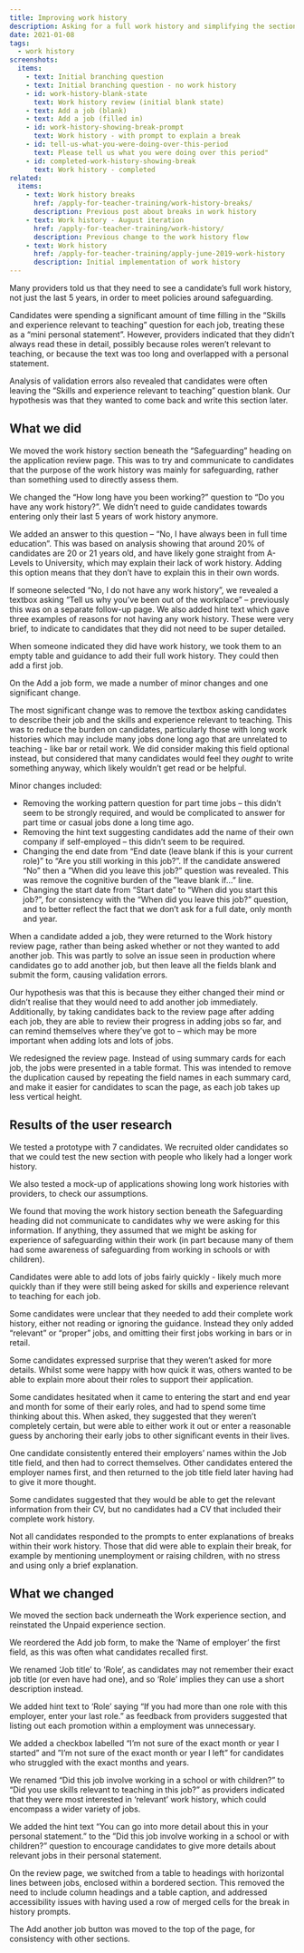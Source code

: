 ```yaml
---
title: Improving work history
description: Asking for a full work history and simplifying the section by removing skills and experience
date: 2021-01-08
tags:
  - work history
screenshots:
  items:
    - text: Initial branching question
    - text: Initial branching question - no work history
    - id: work-history-blank-state
      text: Work history review (initial blank state)
    - text: Add a job (blank)
    - text: Add a job (filled in)
    - id: work-history-showing-break-prompt
      text: Work history - with prompt to explain a break
    - id: tell-us-what-you-were-doing-over-this-period
      text: Please tell us what you were doing over this period"
    - id: completed-work-history-showing-break
      text: Work history - completed
related:
  items:
    - text: Work history breaks
      href: /apply-for-teacher-training/work-history-breaks/
      description: Previous post about breaks in work history
    - text: Work history - August iteration
      href: /apply-for-teacher-training/work-history/
      description: Previous change to the work history flow
    - text: Work history
      href: /apply-for-teacher-training/apply-june-2019-work-history
      description: Initial implementation of work history
---
```


Many providers told us that they need to see a candidate’s full work history, not just the last 5 years, in order to meet policies around safeguarding.

Candidates were spending a significant amount of time filling in the “Skills and experience relevant to teaching” question for each job, treating these as a “mini personal statement”. However, providers indicated that they didn’t always read these in detail, possibly because roles weren’t relevant to teaching, or because the text was too long and overlapped with a personal statement.

Analysis of validation errors also revealed that candidates were often leaving the “Skills and experience relevant to teaching” question blank. Our hypothesis was that they wanted to come back and write this section later.

## What we did

We moved the work history section beneath the “Safeguarding” heading on the application review page. This was to try and communicate to candidates that the purpose of the work history was mainly for safeguarding, rather than something used to directly assess them.

We changed the “How long have you been working?” question to “Do you have any work history?”. We didn’t need to guide candidates towards entering only their last 5 years of work history anymore.

We added an answer to this question – “No, I have always been in full time education”. This was based on analysis showing that around 20% of candidates are 20 or 21 years old, and have likely gone straight from A-Levels to University, which may explain their lack of work history. Adding this option means that they don’t have to explain this in their own words.

If someone selected “No, I do not have any work history”, we revealed a textbox asking “Tell us why you’ve been out of the workplace” – previously this was on a separate follow-up page. We also added hint text which gave three examples of reasons for not having any work history. These were very brief, to indicate to candidates that they did not need to be super detailed.

When someone indicated they did have work history, we took them to an empty table and guidance to add their full work history. They could then add a first job.

On the Add a job form, we made a number of minor changes and one significant change.

The most significant change was to remove the textbox asking candidates to describe their job and the skills and experience relevant to teaching. This was to reduce the burden on candidates, particularly those with long work histories which may include many jobs done long ago that are unrelated to teaching - like bar or retail work. We did consider making this field optional instead, but considered that many candidates would feel they _ought_ to write something anyway, which likely wouldn’t get read or be helpful.

Minor changes included:

* Removing the working pattern question for part time jobs – this didn’t seem to be strongly required, and would be complicated to answer for part time or casual jobs done a long time ago.
* Removing the hint text suggesting candidates add the name of their own company if self-employed – this didn’t seem to be required.
* Changing the end date from “End date (leave blank if this is your current role)” to “Are you still working in this job?”. If the candidate answered “No” then a ”When did you leave this job?” question was revealed. This was remove the cognitive burden of the ”leave blank if…” line.
* Changing the start date from “Start date” to “When did you start this job?”, for consistency with the “When did you leave this job?” question, and to better reflect the fact that we don’t ask for a full date, only month and year.

When a candidate added a job, they were returned to the Work history review page, rather than being asked whether or not they wanted to add another job. This was partly to solve an issue seen in production where candidates go to add another job, but then leave all the fields blank and submit the form, causing validation errors.

Our hypothesis was that this is because they either changed their mind or didn’t realise that they would need to add another job immediately. Additionally, by taking candidates back to the review page after adding each job, they are able to review their progress in adding jobs so far, and can remind themselves where they’ve got to – which may be more important when adding lots and lots of jobs.

We redesigned the review page. Instead of using summary cards for each job, the jobs were presented in a table format. This was intended to remove the duplication caused by repeating the field names in each summary card, and make it easier for candidates to scan the page, as each job takes up less vertical height.

## Results of the user research

We tested a prototype with 7 candidates. We recruited older candidates so that we could test the new section with people who likely had a longer work history.

We also tested a mock-up of applications showing long work histories with providers, to check our assumptions.

We found that moving the work history section beneath the Safeguarding heading did not communicate to candidates why we were asking for this information. If anything, they assumed that we might be asking for experience of safeguarding within their work (in part because many of them had some awareness of safeguarding from working in schools or with children).

Candidates were able to add lots of jobs fairly quickly - likely much more quickly than if they were still being asked for skills and experience relevant to teaching for each job.

Some candidates were unclear that they needed to add their complete work history, either not reading or ignoring the guidance. Instead they only added “relevant” or “proper” jobs, and omitting their first jobs working in bars or in retail.

Some candidates expressed surprise that they weren’t asked for more details. Whilst some were happy with how quick it was, others wanted to be able to explain more about their roles to support their application.

Some candidates hesitated when it came to entering the start and end year and month for some of their early roles, and had to spend some time thinking about this. When asked, they suggested that they weren’t completely certain, but were able to either work it out or enter a reasonable guess by anchoring their early jobs to other significant events in their lives.

One candidate consistently entered their employers’ names within the Job title field, and then had to correct themselves. Other candidates entered the employer names first, and then returned to the job title field later having had to give it more thought.

Some candidates suggested that they would be able to get the relevant information from their CV, but no candidates had a CV that included their complete work history.

Not all candidates responded to the prompts to enter explanations of breaks within their work history. Those that did were able to explain their break, for example by mentioning unemployment or raising children, with no stress and using only a brief explanation.

## What we changed

We moved the section back underneath the Work experience section, and reinstated the Unpaid experience section.

We reordered the Add job form, to make the ‘Name of employer’ the first field, as this was often what candidates recalled first.

We renamed ‘Job title’ to ‘Role’, as candidates may not remember their exact job title (or even have had one), and so ‘Role’ implies they can use a short description instead.

We added hint text to ‘Role’ saying “If you had more than one role with this employer, enter your last role.” as feedback from providers suggested that listing out each promotion within a employment was unnecessary.

We added a checkbox labelled “I’m not sure of the exact month or year I started” and ”I’m not sure of the exact month or year I left” for candidates who struggled with the exact months and years.

We renamed “Did this job involve working in a school or with children?” to “Did you use skills relevant to teaching in this job?” as providers indicated that they were most interested in ‘relevant’ work history, which could encompass a wider variety of jobs.

We added the hint text “You can go into more detail about this in your personal statement.” to the ”Did this job involve working in a school or with children?” question to encourage candidates to give more details about relevant jobs in their personal statement.

On the review page, we switched from a table to headings with horizontal lines between jobs, enclosed within a bordered section. This removed the need to include column headings and a table caption, and addressed accessibility issues with having used a row of merged cells for the break in history prompts.

The Add another job button was moved to the top of the page, for consistency with other sections.
